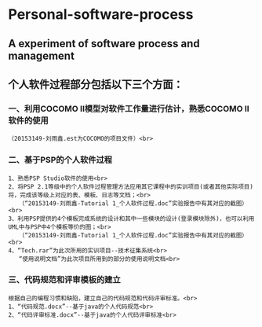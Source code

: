 # Personal-software-process
## A experiment of software process and management
## 个人软件过程部分包括以下三个方面：<br>
### 一、利用COCOMO II模型对软件工作量进行估计，熟悉COCOMO II软件的使用<br>
    （20153149-刘雨鑫.est为COCOMO的项目文件）<br>
### 二、基于PSP的个人软件过程<br>
    1、熟悉PSP Studio软件的使用<br>
    2、将PSP 2.1等级中的个人软件过程管理方法应用其它课程中的实训项目(或者其他实际项目)将，完成该等级上对应的表、模板、日志等文档；<br>
       （“20153149-刘雨鑫-Tutorial 1_个人软件过程.doc”实验报告中有其对应的截图）<br>
    3、利用PSP提供的4个模板完成系统的设计和其中一些模块的设计(登录模块除外)，也可以利用UML中与PSP中4个模板等价的图；<br>
       （“20153149-刘雨鑫-Tutorial 1_个人软件过程.doc”实验报告中有其对应的截图）<br>
    4、“Tech.rar”为此次所用的实训项目--技术征集系统<br>
       “使用说明文档”为此次项目所用到的部分的使用说明文档<br>
### 三、代码规范和评审模板的建立<br>
    根据自己的编程习惯和缺陷，建立自己的代码规范和代码评审标准。<br>
    1、“代码规范.docx”--基于java的个人代码规范<br>
    2、“代码评审标准.docx”--基于java的个人代码评审标准<br>



